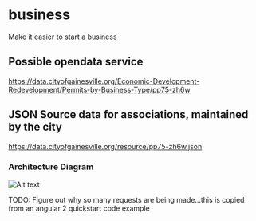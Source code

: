 # business
Make it easier to start a business


## Possible opendata service

https://data.cityofgainesville.org/Economic-Development-Redevelopment/Permits-by-Business-Type/pp75-zh6w

## JSON Source data for associations, maintained by the city

https://data.cityofgainesville.org/resource/pp75-zh6w.json

### Architecture Diagram

![Alt text](https://cloud.githubusercontent.com/assets/1063707/17459516/b22d5afa-5c09-11e6-8b37-dce38b9515ce.png "Architecture Diagram")

TODO: Figure out why so many requests are being made...this is copied from an angular 2 quickstart code example
